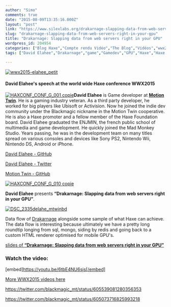 ```yaml
---
author: "Simo"
comments: true
date: "2015-08-09T13:35:16.000Z"
layout: "post"
link: "https://www.silexlabs.org/drakarnage-slapping-data-from-web-servers-right-in-your-gpu/"
slug: "drakarnage-slapping-data-from-web-servers-right-in-your-gpu"
title: "Drakarnage: Slapping data from web servers right in your GPU"
wordpress_id: 204954
categories: ["Blog Haxe","Compte rendu Vidéo","The Blog","Vidéos","wwx2015"]
tags: ["David Elahee","Drakarnage","game","Gamedev","GPU","Haxe","Haxe conference","mobile","Motion Twin","video","web","wwx","wwx2015"]

---
```

[![wwx2015-elahee_petit](https://www.silexlabs.org/wp-content/uploads/2015/07/wwx2015-elahee_petit.png)](https://www.silexlabs.org/wp-content/uploads/2015/07/wwx2015-elahee_petit.png)


#### David Elahee's speech at the world wide Haxe conference WWX2015


[![HAXCONF_CONF_G_001 copie](https://www.silexlabs.org/wp-content/uploads/2015/07/HAXCONF_CONF_G_001-copie-200x300.jpg)](https://www.silexlabs.org/wp-content/uploads/2015/07/HAXCONF_CONF_G_001-copie.jpg)**David Elahee** is Game developer at **[Motion Twin](https://motion-twin.com/)**. He is a gaming industry veteran. As a third party developer, he worked for big players like Ubisoft or Activision. Now he joined the indie dev community under the Blackmagic nickname in the Motion Twin cooperative. He is also a Haxe promoter and a fellow member of the Haxe Foundation board. David Elahee graduated the ENJMIN, the french public school of multimedia and game development. He quickly joined the Mad Monkey Studio. Years passing, he was in the development team on many titles spread on various consoles and devices like Sony PS2, Nintendo Wii, Nintendo DS, Android or iPhone.



[David Elahee - GitHub](https://github.com/delahee)

[David Elahee - Twitter](https://twitter.com/blackmagic_m)

[Motion Twin - GitHub](https://github.com/motion-twin)

[![HAXCONF_CONF_G_010 copie](https://www.silexlabs.org/wp-content/uploads/2015/07/HAXCONF_CONF_G_010-copie-687x459.jpg)](https://www.silexlabs.org/wp-content/uploads/2015/07/HAXCONF_CONF_G_010-copie.jpg)



**David Elahee** presents **“Drakarnage: Slapping data from web servers right in your GPU”**.

[![DSC_2335delahe_mtwinbd](https://www.silexlabs.org/wp-content/uploads/2015/07/DSC_2335delahe_mtwinbd-687x458.jpg)](https://www.silexlabs.org/wp-content/uploads/2015/07/DSC_2335delahe_mtwinbd.jpg)

Data flow of [Drakarnage](http://drakarnage.com) alongside some sample of what Haxe can achieve. The data flow is interesting because ultimately we have a pretty long roundtip longing from sql, mongo, siding by redis and going back to a custom HTML renderer optimised for mobile GPU's.

[slides of **“Drakarnage: Slapping data from web servers right in your GPU”**](https://docs.google.com/presentation/d/1yt5IlBijugpvt6jgG2NzKMAAEgt351mXArHY609Tyqk/edit)


### Watch the video:


[embed]https://youtu.be/6tbE4NU6sjs[/embed]

[More WWX2015 videos here](https://www.silexlabs.org/wrapping-up-wwx2015/)

https://twitter.com/blackmagic_mt/status/605539081280356353

https://twitter.com/blackmagic_mt/status/605073716825993218

